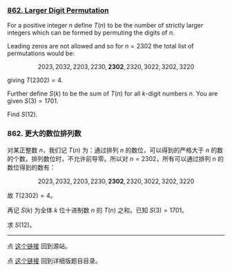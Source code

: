 ### [862. Larger Digit Permutation](https://pe.xiaoyaowudi.com/problem=862)

For a positive integer $n$ define $T(n)$ to be the number of strictly larger integers which can be formed by permuting the digits of $n$.

Leading zeros are not allowed and so for $n = 2302$ the total list of permutations would be:

$$
2023,2032,2203,2230,\mathbf{2302},2320,3022,3202,3220
$$

giving $T(2302)=4$.

Further define $S(k)$ to be the sum of $T(n)$ for all $k$-digit numbers $n$. You are given $S(3) = 1701$.

Find $S(12)$.

### 862. 更大的数位排列数

对某正整数 $n$，我们记 $T(n)$ 为：通过排列 $n$ 的数位，可以得到的严格大于 $n$ 的数的个数。排列数位时，不允许前导零。所以对 $n = 2302$，所有可以通过排列 $n$ 的数位得到的数有：

$$
2023,2032,2203,2230,\mathbf{2302},2320,3022,3202,3220
$$

故 $T(2302) = 4$。

再记 $S(k)$ 为全体 $k$ 位十进制数 $n$ 的 $T(n)$ 之和。已知 $S(3) = 1701$。

求 $S(12)$。

---

点 [这个链接](https://fsy-juruo.github.io/pe-chinese-translation/) 回到源站。

点 [这个链接](https://fsy-juruo.github.io/pe-chinese-translation/detailed_content_archives.html) 回到详细版题目目录。
